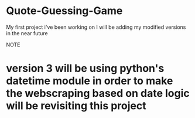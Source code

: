 # Quote-Guessing-Game
My first project i've been working on
I will be adding my modified versions in the near future 

NOTE 

# version 3 will be using python's datetime module in order to make the webscraping based on date logic will be revisiting this project

